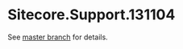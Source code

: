 # Sitecore.Support.131104

See [master branch](https://github.com/sitecoresupport/Sitecore.Support.131104) for details.